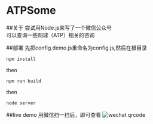 # ATPSome
##关于
尝试用Node.js来写了一个微信公众号   
可以查询一些网球（ATP）相关的咨询

##部署
先把config.demo.js重命名为config.js,然后在根目录
```
npm install 
```
then
```
npm run build
```
then
```
node server
```

##live demo
用微信扫一扫后，即可查看
![wechat qrcode](http://a.picphotos.baidu.com/album/s%3D1600%3Bq%3D90/sign=0f89afe40d55b31998f986737399b957/8c1001e93901213f1844ad3953e736d12e2e95e4.jpg)
